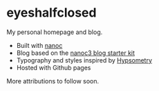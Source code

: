 eyeshalfclosed
==============

My personal homepage and blog.

*   Built with [nanoc](http://nanoc.stoneship.org/)
*   Blog based on the [nanoc3 blog starter kit](https://github.com/mgutz/nanoc3_blog)
*   Typography and styles inspired by [Hypsometry](http://blog.hypsometry.com/)
*   Hosted with Github pages

More attributions to follow soon.

